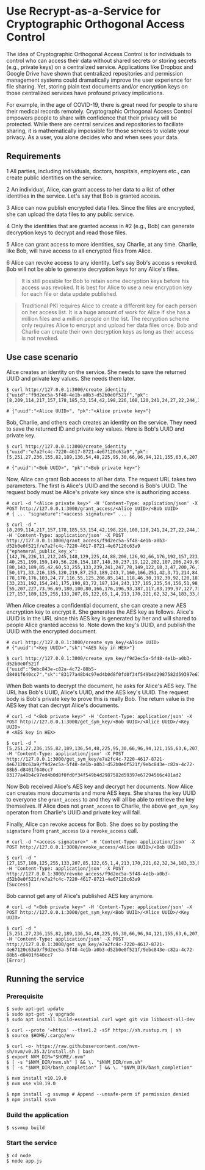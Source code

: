 # Use Recrypt-as-a-Service for Cryptographic Orthogonal Access Control

The idea of Cryptographic Orthogonal Access Control is for individuals to control who can access their data without shared secrets or storing secrets (e.g., private keys) on a centralized service. Applications like Dropbox and Google Drive have shown that centralized repositories and permission management systems could dramatically improve the user experience for file sharing. Yet, storing plain text documents and/or encryption keys on those centralized services have profound privacy implications.

For example, in the age of COVID-19, there is great need for people to share their medical records remotely. Cryptographic Orthogonal Access Control empowers people to share with confidence that their privacy will be protected. While there are central services and repositories to faciliate sharing, it is mathematically impossible for those services to violate your privacy. As a user, you alone decides who and when sees your data.

## Requirements

1 All parties, including individuals, doctors, hospitals, employers etc., can create public identities on the service.

2 An individual, Alice, can grant access to her data to a list of other identities in the service. Let's say that Bob is granted access.

3 Alice can now publish encrypted data files. Since the files are encrypted, she can upload the data files to any public service.

4 Only the identities that are granted access in #2 (e.g., Bob) can generate decryption keys to decrypt and read those files.

5 Alice can grant access to more identities, say Charlie, at any time. Charlie, like Bob, will have access to all encrypted files from Alice.

6 Alice can revoke access to any identity. Let's say Bob's access s revoked. Bob will not be able to generate decryption keys for any Alice's files.

> It is still possible for Bob to retain some decryption keys before his access was revoked. It is best for Alice to use a new encryption key for each file or data update published.

> Traditional PKI requires Alice to create a different key for each person on her access list. It is a huge amount of work for Alice if she has a million files and a million people on the list. The recryption scheme only requires Alice to encrypt and upload her data files once. Bob and Charlie can create their own decryption keys as long as their access is not revoked.

## Use case scenario

Alice creates an identity on the service. She needs to save the returned UUID and private key values. She needs them later.

```
$ curl http://127.0.0.1:3000/create_identity
{"uuid":"f9d2ec5a-5f48-4e1b-a0b3-d52b0e0f521f","pk":[8,209,114,217,157,178,185,53,154,42,198,226,108,120,241,24,27,22,244,136,57,40,145,224,234,97,138,58,70,33,116,21]}

# {"uuid":"<Alice UUID>", "pk":"<Alice private key>"}
```

Bob, Charlie, and others each creates an identity on the service. They need to save the returned ID and private key values. Here is Bob's UUID and private key.

```
$ curl http://127.0.0.1:3000/create_identity
{"uuid":"e7a2fc4c-7220-4617-8721-4e67120c63a9","pk":[5,251,27,236,155,82,189,136,54,48,225,95,30,66,96,94,121,155,63,6,207,72,79,9,168,119,2,23,106,36,46,200]}

# {"uuid":"<Bob UUID>", "pk":"<Bob private key>"}
```

Now, Alice can grant Bob access to all her data. The request URL takes two parameters. The first is Alice's UUID and the second is Bob's UUID. The request body must be Alice's private key since she is authorizing access.

```
# curl -d "<Alice private key>" -H 'Content-Type: application/json' -X POST http://127.0.0.1:3000/grant_access/<Alice UUID>/<Bob UUID>
# { ... "signature":"<access signature>" ... }

$ curl -d "[8,209,114,217,157,178,185,53,154,42,198,226,108,120,241,24,27,22,244,136,57,40,145,224,234,97,138,58,70,33,116,21]" -H 'Content-Type: application/json' -X POST http://127.0.0.1:3000/grant_access/f9d2ec5a-5f48-4e1b-a0b3-d52b0e0f521f/e7a2fc4c-7220-4617-8721-4e67120c63a9
{"ephemeral_public_key_x":[142,76,226,11,212,245,148,129,225,44,88,208,126,92,66,176,192,157,223,21,99,115,86,183,224,129,1,217,130,213,92,222],"ephemeral_public_key_y":[40,251,199,159,149,56,226,154,187,148,30,237,19,122,202,107,206,249,99,203,135,8,59,12,234,201,45,111,54,71,49,18],"to_public_key_x":[80,143,189,85,42,60,53,255,133,239,241,247,78,149,122,68,3,47,200,76,194,160,219,129,228,110,127,213,108,36,183,176],"to_public_key_y":[50,171,33,216,135,120,219,87,253,189,243,7,160,166,251,42,3,71,214,84,96,56,212,145,186,93,226,6,252,139,31,9],"encrypted_temp_key":[78,170,176,103,24,77,116,55,125,206,85,141,118,46,30,192,39,92,120,187,95,177,38,114,106,171,126,208,87,159,242,175,93,14,133,209,240,61,89,182,174,115,44,121,141,245,114,123,63,98,29,165,112,68,126,163,159,206,22,212,101,192,172,16,129,103,128,44,107,103,167,80,204,161,167,155,177,162,239,1,239,174,84,14,125,227,21,175,239,22,71,223,162,253,43,6,29,70,0,150,252,28,184,233,44,137,199,153,34,24,247,199,134,255,158,54,98,55,0,201,172,242,58,198,34,68,223,149,139,95,26,0,252,93,5,138,180,232,255,200,61,70,233,0,201,251,201,233,13,63,4,65,89,179,152,72,12,26,187,87,30,242,94,48,84,107,126,175,162,199,171,241,27,4,63,250,41,118,95,228,222,215,132,241,234,193,147,31,106,42,80,28,104,32,17,189,141,172,148,124,207,57,215,92,243,99,207,113,185,38,206,6,108,243,67,116,220,29,13,159,123,152,39,170,77,103,106,16,70,31,92,23,4,241,200,211,87,95,84,120,199,204,83,205,68,127,100,132,76,109,117,74,177,168,99,176,75,66,123,4,6,105,125,219,81,202,104,113,204,8,38,167,214,239,157,153,143,211,125,54,66,252,63,83,181,127,99,101,99,231,241,62,206,221,67,24,187,185,139,212,191,247,230,30,154,180,245,76,161,110,0,208,186,86,118,72,127,243,133,84,32,234,17,3,82,99,190,204,68,123,239,202,30,228,226,177,7,144,231,4,133,23,126,100,14,212,227,56,177,3,67,33,67,134,161,86,92,157,184,245,238,148,29,186,127,239,144,68,111,232,199,79,17,151,198,183,63,168,167,130,31,113,83,19],"hashed_temp_key":[33,231,192,154,241,175,190,83,72,187,124,243,137,165,235,54,156,51,98,107,226,243,154,119,82,29,40,254,119,39,176,203,77,117,24,221,183,164,210,216,55,167,97,62,236,159,215,114,58,201,94,70,240,223,72,132,35,152,54,14,14,15,33,20,135,81,90,230,161,179,134,144,157,178,85,1,49,26,144,92,145,181,178,215,96,27,65,90,112,225,240,248,40,32,146,115,83,167,187,120,59,82,16,175,151,229,111,120,241,223,62,42,212,70,143,24,246,76,244,101,76,128,184,55,183,47,136,61],"public_signing_key":[55,207,227,73,96,69,180,100,80,166,176,196,93,187,117,83,199,97,127,73,0,58,102,145,110,61,241,244,164,162,77,67],"signature":[27,157,189,125,255,133,207,85,122,65,1,4,213,170,221,62,32,34,183,33,83,185,149,84,81,27,219,244,206,31,134,236,177,209,53,190,229,89,31,229,141,198,64,109,81,70,149,229,94,117,49,73,187,220,148,9,135,205,225,107,88,148,37,10]}
```

When Alice creates a confidential document, she can create a new AES encryption key to encrypt it. She generates the AES key as follows. Alice's UUID is in the URL since this AES key is generated by her and will shared to people Alice granted access to. Note down the key's UUID, and publish the UUID with the encrypted document.

```
# curl http://127.0.0.1:3000/create_sym_key/<Alice UUID>
# {"uuid":"<Key UUID>","sk":"<AES key in HEX>"}

$ curl http://127.0.0.1:3000/create_sym_key/f9d2ec5a-5f48-4e1b-a0b3-d52b0e0f521f
{"uuid":"9ebc843e-c82a-4c72-88b5-d8401f640cc7","sk":"83177a48b4c97ed4b0d8f0fd0f34f549b4d2987582d59397e67294566c481ad2"}
```

When Bob wants to decrypt the document, he asks for Alice's AES key. The URL has Bob's UUID, Alice's UUID, and the AES key's UUID. The request body is Bob's private key to prove this is really Bob. The return value is the AES key that can decrypt Alice's documents.

```
# curl -d "<Bob private key>" -H 'Content-Type: application/json' -X POST http://127.0.0.1:3000/get_sym_key/<Bob UUID>/<Alice UUID>/<Key UUID>
# <AES key in HEX>

$ curl -d "[5,251,27,236,155,82,189,136,54,48,225,95,30,66,96,94,121,155,63,6,207,72,79,9,168,119,2,23,106,36,46,200]" -H 'Content-Type: application/json' -X POST http://127.0.0.1:3000/get_sym_key/e7a2fc4c-7220-4617-8721-4e67120c63a9/f9d2ec5a-5f48-4e1b-a0b3-d52b0e0f521f/9ebc843e-c82a-4c72-88b5-d8401f640cc7
83177a48b4c97ed4b0d8f0fd0f34f549b4d2987582d59397e67294566c481ad2
```

Now Bob received Alice's AES key and decrypt her documents. Now Alice can creates more documents and more AES keys. She shares the key UUID to everyone she `grant_access` to and they will all be able to retrieve the key themselves. If Alice does not `grant_access` to Charlie, the above `get_sym_key` operaton from Charlie's UUID and private key will fail. 

Finally, Alice can revoke access for Bob. She does so by posting the `signature` from `grant_access` to a `revoke_access` call.

```
# curl -d "<access signature>" -H 'Content-Type: application/json' -X POST http://127.0.0.1:3000/revoke_access/<Alice UUID>/<Bob UUID>

$ curl -d "[27,157,189,125,255,133,207,85,122,65,1,4,213,170,221,62,32,34,183,33,83,185,149,84,81,27,219,244,206,31,134,236,177,209,53,190,229,89,31,229,141,198,64,109,81,70,149,229,94,117,49,73,187,220,148,9,135,205,225,107,88,148,37,10]" -H 'Content-Type: application/json' -X POST http://127.0.0.1:3000/revoke_access/f9d2ec5a-5f48-4e1b-a0b3-d52b0e0f521f/e7a2fc4c-7220-4617-8721-4e67120c63a9
[Success]
```

Bob cannot get any of Alice's published AES key anymore.

```
# curl -d "<Bob private key>" -H 'Content-Type: application/json' -X POST http://127.0.0.1:3000/get_sym_key/<Bob UUID>/<Alice UUID>/<Key UUID>

$ curl -d "[5,251,27,236,155,82,189,136,54,48,225,95,30,66,96,94,121,155,63,6,207,72,79,9,168,119,2,23,106,36,46,200]" -H 'Content-Type: application/json' -X POST http://127.0.0.1:3000/get_sym_key/e7a2fc4c-7220-4617-8721-4e67120c63a9/f9d2ec5a-5f48-4e1b-a0b3-d52b0e0f521f/9ebc843e-c82a-4c72-88b5-d8401f640cc7
[Error]
```

## Running the service

### Prerequisite

```
$ sudo apt-get update
$ sudo apt-get -y upgrade
$ sudo apt install build-essential curl wget git vim libboost-all-dev

$ curl --proto '=https' --tlsv1.2 -sSf https://sh.rustup.rs | sh
$ source $HOME/.cargo/env

$ curl -o- https://raw.githubusercontent.com/nvm-sh/nvm/v0.35.3/install.sh | bash
$ export NVM_DIR="$HOME/.nvm"
$ [ -s "$NVM_DIR/nvm.sh" ] && \. "$NVM_DIR/nvm.sh"
$ [ -s "$NVM_DIR/bash_completion" ] && \. "$NVM_DIR/bash_completion"

$ nvm install v10.19.0
$ nvm use v10.19.0

$ npm install -g ssvmup # Append --unsafe-perm if permission denied
$ npm install ssvm
```

### Build the application

```
$ ssvmup build
```

### Start the service

```
$ cd node
$ node app.js
```

